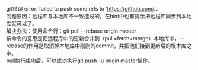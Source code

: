 git错误 error: failed to push some refs to ‘https://github.com/...  
问题原因：远程库与本地库不一致造成的，在hint中也有提示把远程库同步到本地库就可以了。  
解决办法：使用命令行：git pull --rebase origin master  
该命令的意思是把远程库中的更新合并到（pull=fetch+merge）本地库中，–-rebase的作用是取消掉本地库中刚刚的commit，并把他们接到更新后的版本库之中。  
pull执行成功后，可以成功执行git push -u origin master操作。
